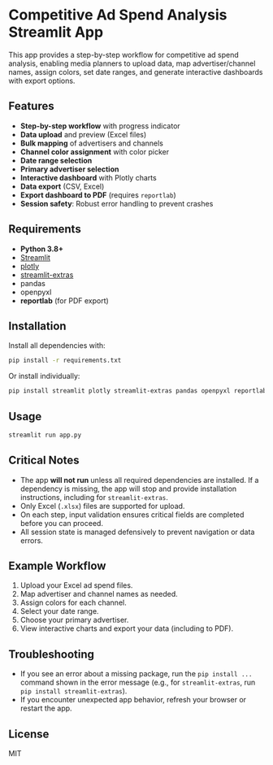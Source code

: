 # Competitive Ad Spend Analysis Streamlit App

This app provides a step-by-step workflow for competitive ad spend analysis, enabling media planners to upload data, map advertiser/channel names, assign colors, set date ranges, and generate interactive dashboards with export options.

## Features

- **Step-by-step workflow** with progress indicator
- **Data upload** and preview (Excel files)
- **Bulk mapping** of advertisers and channels
- **Channel color assignment** with color picker
- **Date range selection**
- **Primary advertiser selection**
- **Interactive dashboard** with Plotly charts
- **Data export** (CSV, Excel)
- **Export dashboard to PDF** (requires `reportlab`)
- **Session safety**: Robust error handling to prevent crashes

## Requirements

- **Python 3.8+**
- [Streamlit](https://streamlit.io/)
- [plotly](https://plotly.com/python/)
- [streamlit-extras](https://github.com/okld/streamlit-extras)
- pandas
- openpyxl
- **reportlab** (for PDF export)

## Installation

Install all dependencies with:

```bash
pip install -r requirements.txt
```

Or install individually:

```bash
pip install streamlit plotly streamlit-extras pandas openpyxl reportlab
```

## Usage

```bash
streamlit run app.py
```

## Critical Notes

- The app **will not run** unless all required dependencies are installed. If a dependency is missing, the app will stop and provide installation instructions, including for `streamlit-extras`.
- Only Excel (`.xlsx`) files are supported for upload.
- On each step, input validation ensures critical fields are completed before you can proceed.
- All session state is managed defensively to prevent navigation or data errors.

## Example Workflow

1. Upload your Excel ad spend files.
2. Map advertiser and channel names as needed.
3. Assign colors for each channel.
4. Select your date range.
5. Choose your primary advertiser.
6. View interactive charts and export your data (including to PDF).

## Troubleshooting

- If you see an error about a missing package, run the `pip install ...` command shown in the error message (e.g., for `streamlit-extras`, run `pip install streamlit-extras`).
- If you encounter unexpected app behavior, refresh your browser or restart the app.

## License

MIT
